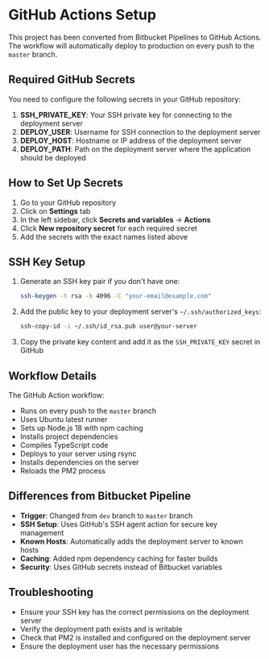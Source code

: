 # GitHub Actions Setup

This project has been converted from Bitbucket Pipelines to GitHub Actions. The workflow will automatically deploy to production on every push to the `master` branch.

## Required GitHub Secrets

You need to configure the following secrets in your GitHub repository:

1. **SSH_PRIVATE_KEY**: Your SSH private key for connecting to the deployment server
2. **DEPLOY_USER**: Username for SSH connection to the deployment server
3. **DEPLOY_HOST**: Hostname or IP address of the deployment server
4. **DEPLOY_PATH**: Path on the deployment server where the application should be deployed

## How to Set Up Secrets

1. Go to your GitHub repository
2. Click on **Settings** tab
3. In the left sidebar, click **Secrets and variables** → **Actions**
4. Click **New repository secret** for each required secret
5. Add the secrets with the exact names listed above

## SSH Key Setup

1. Generate an SSH key pair if you don't have one:
   ```bash
   ssh-keygen -t rsa -b 4096 -C "your-email@example.com"
   ```

2. Add the public key to your deployment server's `~/.ssh/authorized_keys`:
   ```bash
   ssh-copy-id -i ~/.ssh/id_rsa.pub user@your-server
   ```

3. Copy the private key content and add it as the `SSH_PRIVATE_KEY` secret in GitHub

## Workflow Details

The GitHub Action workflow:
- Runs on every push to the `master` branch
- Uses Ubuntu latest runner
- Sets up Node.js 18 with npm caching
- Installs project dependencies
- Compiles TypeScript code
- Deploys to your server using rsync
- Installs dependencies on the server
- Reloads the PM2 process

## Differences from Bitbucket Pipeline

- **Trigger**: Changed from `dev` branch to `master` branch
- **SSH Setup**: Uses GitHub's SSH agent action for secure key management
- **Known Hosts**: Automatically adds the deployment server to known hosts
- **Caching**: Added npm dependency caching for faster builds
- **Security**: Uses GitHub secrets instead of Bitbucket variables

## Troubleshooting

- Ensure your SSH key has the correct permissions on the deployment server
- Verify the deployment path exists and is writable
- Check that PM2 is installed and configured on the deployment server
- Ensure the deployment user has the necessary permissions